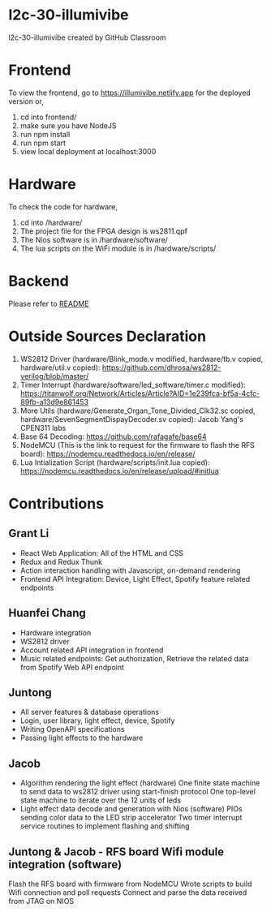 # l2c-30-illumivibe
l2c-30-illumivibe created by GitHub Classroom

# Frontend

To view the frontend, go to https://illumivibe.netlify.app for the deployed version or,
1. cd into frontend/
2. make sure you have NodeJS
3. run npm install
4. run npm start
5. view local deployment at localhost:3000


# Hardware

To check the code for hardware, 
1. cd into /hardware/
2. The project file for the FPGA design is ws2811.qpf
3. The Nios software is in /hardware/software/
4. The lua scripts on the WiFi module is in  /hardware/scripts/

# Backend

Please refer to [README](backend/README.md)

# Outside Sources Declaration

1. WS2812 Driver (hardware/Blink_mode.v modified, hardware/tb.v copied, hardware/util.v copied): https://github.com/dhrosa/ws2812-verilog/blob/master/
2. Timer Interrupt (hardware/software/led_software/timer.c modified): https://titanwolf.org/Network/Articles/Article?AID=1e239fca-bf5a-4cfc-89fb-a13d9e861453
3. More Utils (hardware/Generate_Organ_Tone_Divided_Clk32.sc copied, hardware/SevenSegmentDispayDecoder.sv copied): Jacob Yang's CPEN311 labs
4. Base 64 Decoding: https://github.com/rafagafe/base64
5. NodeMCU (This is the link to request for the firmware to flash the RFS board): https://nodemcu.readthedocs.io/en/release/
6. Lua Intialization Script (hardware/scripts/init.lua copied): https://nodemcu.readthedocs.io/en/release/upload/#initlua

# Contributions
## Grant Li
- React Web Application: All of the HTML and CSS
- Redux and Redux Thunk
- Action interaction handling with Javascript, on-demand rendering
- Frontend API Integration: Device, Light Effect, Spotify feature related endpoints
## Huanfei Chang
- Hardware integration
- WS2812 driver
- Account related API integration in frontend
- Music related endpoints: Get authorization, Retrieve the related data from Spotify Web API endpoint
## Juntong
- All server features & database operations
- Login, user library, light effect, device, Spotify
- Writing OpenAPI specifications
- Passing light effects to the hardware
## Jacob
- Algorithm rendering the light effect (hardware)
One finite state machine to send data to ws2812 driver using start-finish protocol
One top-level state machine to iterate over the 12 units of leds
- Light effect data decode and generation with Nios (software)
PIOs sending color data to the LED strip accelerator
Two timer interrupt service routines to implement flashing and shifting
## Juntong & Jacob - RFS board Wifi module integration (software)
Flash the RFS board with firmware from NodeMCU
Wrote scripts to build Wifi connection and poll requests
Connect and parse the data received from JTAG on NIOS
